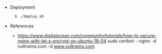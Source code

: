 * Deployment

  ```bash
    $ ./deploy.sh 
  ```

* References
  - https://www.digitalocean.com/community/tutorials/how-to-secure-nginx-with-let-s-encrypt-on-ubuntu-18-04
  sudo certbot --nginx -d vultrwins.com -d www.vultrwins.com